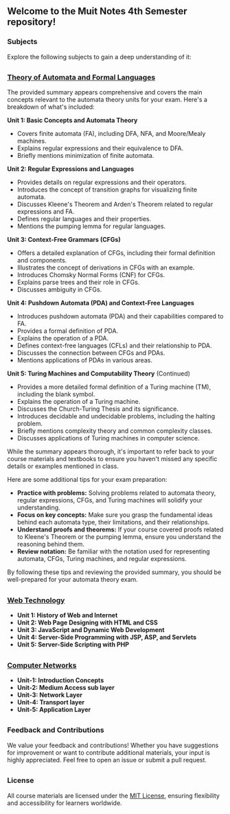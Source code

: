 ## Welcome to the Muit Notes 4th Semester repository!

### Subjects

Explore the following subjects to gain a deep understanding of it:

##

### **[Theory of Automata and Formal Languages](Theory%20of%20Automata%20and%20Formal%20Languages.md)**
  The provided summary appears comprehensive and covers the main concepts relevant to the automata theory units for your exam. Here's a breakdown of what's included:

**Unit 1: Basic Concepts and Automata Theory**
  * Covers finite automata (FA), including DFA, NFA, and Moore/Mealy machines.
  * Explains regular expressions and their equivalence to DFA.
  * Briefly mentions minimization of finite automata.

**Unit 2: Regular Expressions and Languages**
  * Provides details on regular expressions and their operators.
  * Introduces the concept of transition graphs for visualizing finite automata.
  * Discusses Kleene's Theorem and Arden's Theorem related to regular expressions and FA.
  * Defines regular languages and their properties.
  * Mentions the pumping lemma for regular languages.

**Unit 3: Context-Free Grammars (CFGs)**
  * Offers a detailed explanation of CFGs, including their formal definition and components.
  * Illustrates the concept of derivations in CFGs with an example.
  * Introduces Chomsky Normal Forms (CNF) for CFGs.
  * Explains parse trees and their role in CFGs.
  * Discusses ambiguity in CFGs.

**Unit 4: Pushdown Automata (PDA) and Context-Free Languages**
  * Introduces pushdown automata (PDA) and their capabilities compared to FA.
  * Provides a formal definition of PDA.
  * Explains the operation of a PDA.
  * Defines context-free languages (CFLs) and their relationship to PDA.
  * Discusses the connection between CFGs and PDAs.
  * Mentions applications of PDAs in various areas.

**Unit 5: Turing Machines and Computability Theory** (Continued)
  * Provides a more detailed formal definition of a Turing machine (TM), including the blank symbol.
  * Explains the operation of a Turing machine.
  * Discusses the Church-Turing Thesis and its significance.
  * Introduces decidable and undecidable problems, including the halting problem.
  * Briefly mentions complexity theory and common complexity classes.
  * Discusses applications of Turing machines in computer science.

While the summary appears thorough, it's important to refer back to your course materials and textbooks to ensure you haven't missed any specific details or examples mentioned in class. 

Here are some additional tips for your exam preparation:

* **Practice with problems:** Solving problems related to automata theory, regular expressions, CFGs, and Turing machines will solidify your understanding.
* **Focus on key concepts:** Make sure you grasp the fundamental ideas behind each automata type, their limitations, and their relationships.
* **Understand proofs and theorems:** If your course covered proofs related to Kleene's Theorem or the pumping lemma, ensure you understand the reasoning behind them.
* **Review notation:** Be familiar with the notation used for representing automata, CFGs, Turing machines, and regular expressions.

By following these tips and reviewing the provided summary, you should be well-prepared for your automata theory exam.

##

### **[Web Technology](Web%20Technology.md)**
  - **Unit 1: History of Web and Internet**
  - **Unit 2: Web Page Designing with HTML and CSS**
  - **Unit 3: JavaScript and Dynamic Web Development**
  - **Unit 4: Server-Side Programming with JSP, ASP, and Servlets**
  - **Unit 5: Server-Side Scripting with PHP**

##

### **[Computer Networks](Computer%20Networks.md)**
  - **Unit-1: Introduction Concepts**
  - **Unit-2: Medium Access sub layer**
  - **Unit-3: Network Layer**
  - **Unit-4: Transport layer**
  - **Unit-5: Application Layer**

##

### Feedback and Contributions

We value your feedback and contributions! Whether you have suggestions for improvement or want to contribute additional materials, your input is highly appreciated. Feel free to open an issue or submit a pull request.

##

### License

All course materials are licensed under the [MIT License](LICENSE), ensuring flexibility and accessibility for learners worldwide.
